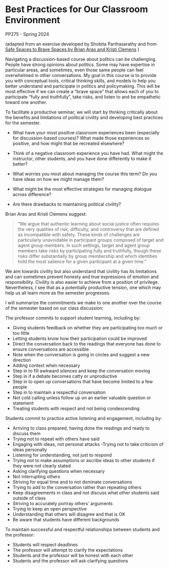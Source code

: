 # Best Practices for Our Classroom Environment 

PP275 - Spring 2024

(adapted from an exercise developed by Shobita Parthasarathy and from [Safe Spaces to Brave Spaces by Brian Arao and Kristi Clemens](https://www.anselm.edu/sites/default/files/Documents/Center%20for%20Teaching%20Excellence/From%20Safe%20Spaces%20to%20Brave%20Spaces.pdf) )

Navigating a discussion-based course about politics can be challenging. People have strong opinions about politics. Some may have expertise in particular areas, and sometimes, even those same people can feel overwhelmed in other conversations. My goal in this course is to provide you with conceptual tools, critical thinking skills, and models to help you better understand and participate in politics and policymaking. This will be most effective if we can create a “brave space” that allows each of you to participate “fully and truthfully”, take risks, and listen to and be empathetic toward one another. 

To facilitate a productive seminar, we will start by thinking critically about the benefits and limitations of political civility and developing best practices for the semester. 

- What have your most positive classroom experiences been (especially for discussion-based courses)? What made those experiences so positive, and how might that be recreated elsewhere?

- Think of a negative classroom experience you have had. What might the instructor, other students, and you have done differently to make it better?

- What worries you most about managing the course this term? Do you have ideas on how we might manage them?
  

- What might be the most effective strategies for managing dialogue across difference?

- Are there drawbacks to maintaining political civility?

Brian Arao and Kristi Clemens suggest: 

> “We argue that authentic learning about social justice often requires the very qualities of risk, difficulty, and controversy that are defined as incompatible with safety. These kinds of challenges are particularly unavoidable in participant groups composed of target and agent group members. In such settings, target and agent group members take risks by participating fully and truthfully, though these risks differ substantially by group membership and which identities hold the most salience for a given participant at a given time.” 

We aim towards civility but also understand that civility has its limitations and can sometimes prevent honesty and true expressions of emotion and responsibility. Civility is also easier to achieve from a position of privilege. Nevertheless, I see that as a potentially productive tension, one which may help us all learn more as the semester progresses. 

I will summarize the commitments we  make to one another over the course of the semester based on our class discussion: 

The professor commits to support student learning, including by:

>
- Giving students feedback on whether they are participating too much or too little
- Letting students know how their participation could be improved
- Direct the conversation back to the readings that everyone has done to ensure conversations are accessible
- Note when the conversation is going in circles and suggest a new direction
- Adding context when necessary
- Step in to fill awkward silences and keep the conversation moving
- Step in if a debate becomes catty or unproductive 
- Step in to open up conversations that have become limited to a few people
- Step in to maintain a respectful conversation
- Not cold calling unless follow up on an earlier valuable question or statement
- Treating students with respect and not being condescending  

<!--Helping students learn how to engage in complex and sometimes sensitive conversations, including encouraging speakers who may be reticent
Structuring and guiding discussions to facilitate student learning and keep conversations on-topic 
Bringing insights together (from students and readings) to enhance utility and clarify takeaways
Maintaining clear expectations of students (including keeping course materials organized)
Welcoming different perspectives and opinions - including those that may be unpopular or contrary to their own
--> 

Students commit to practice active listening and engagement, including by:

>
- Arriving to class prepared, having done the readings and ready to discuss them
- Trying not to repeat with others have said
- Engaging with ideas, not personal attacks
 -Trying not to take criticism of ideas personally
- Listening for understanding, not just to respond
- Trying not to make assumptions or ascribe ideas to other students if they were not clearly stated
- Asking clarifying questions when necessary 
- Not interrupting others
- Striving for equal time and to not dominate conversations
- Trying to add to the conversation rather than repeating others
- Keep disagreements in class and not discuss what other students said outside of class
- Striving to accurately portray others' arguments 
- Trying to keep an open perspective
- Understanding that others will disagree and that is OK
- Be aware that students have different backgrounds

<!--
Arriving to class prepared and on time, having done the readings and ready to discuss them
Asking clarifying questions when necessary - including as a way to avoid misunderstandings or incorrect assumptions of another’s statement 
Turning off distractions, particularly if note-taking using a laptop
Practicing patience (e.g., allowing people time to respond)
Listening with the intention of understanding the speaker’s comment and perspective rather than solely offering a response 

Students commit to cultivating a respectful classroom environment, including by: 
Interrogating how your own social location, identity, and privilege influences your decisions to participate or not participate in a conversation. Interrogate how others may not get the privilege to make that choice. 
Privileging legibility to one another (that means using plain language when possible and speaking loudly and clearly). Create space for others to ask questions when they don’t understand a particular topic, acronym, etc. 
Avoiding assumptions about one another and their opinions or expertise based on how we perceive their identities. 
We agree not to let “civility” bar us from engaging in difficult conversations, and we can support this goal by:
Using affective language to communicate--“I think…” or “I feel” (rather than, “X is…”)--to avoid misappropriation of blame and responsibility
Taking responsibility for our own comments - not just their intention, but also their impact
Being critical of ideas rather than the person who may hold them
Practicing self-awareness in terms of participation: knowing when to add your voice versus letting others do so (being ready to step back when we have been dominating the conversation and step up when we have been quiet
--> 


To maintain successful and respectful relationships between students and the professor:

>
- Students will respect deadlines 
- The professor will attempt to clarify the expectations
- Students and the professor will be honest with each other
- Students and the professor will ask clarifying questions

<!--
Students will communicate requests for possible accommodations as soon as they can
Professor should humanize themselves to students.
All members of the classroom — students, faculty, graduate student instructor — should help ensure accountability during class sessions by addressing problematic behaviors/language or when norms are broken. 
--> 
